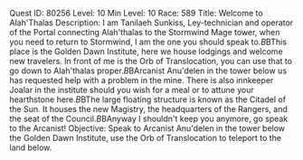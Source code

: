 Quest ID: 80256
Level: 10
Min Level: 10
Race: 589
Title: Welcome to Alah'Thalas
Description: I am Tanilaeh Sunkiss, Ley-technician and operator of the Portal connecting Alah'thalas to the Stormwind Mage tower, when you need to return to Stormwind, I am the one you should speak to.$B$BThis place is the Golden Dawn Institute, here we house lodgings and welcome new travelers. In front of me is the Orb of Translocation, you can use that to go down to Alah'thalas proper.$B$BArcanist Anu'delen in the tower below us has requested help with a problem in the mine. There is also  innkeeper Joalar in the institute should you wish for a meal or to attune your hearthstone here.$B$BThe large floating structure is known as the Citadel of the Sun. It houses the new Magistry, the headquarters of the Rangers, and the seat of the Council.$B$BAnyway I shouldn't keep you anymore, go speak to the Arcanist!
Objective: Speak to Arcanist Anu'delen in the tower below the Golden Dawn Institute, use the Orb of Translocation to teleport to the land below.
